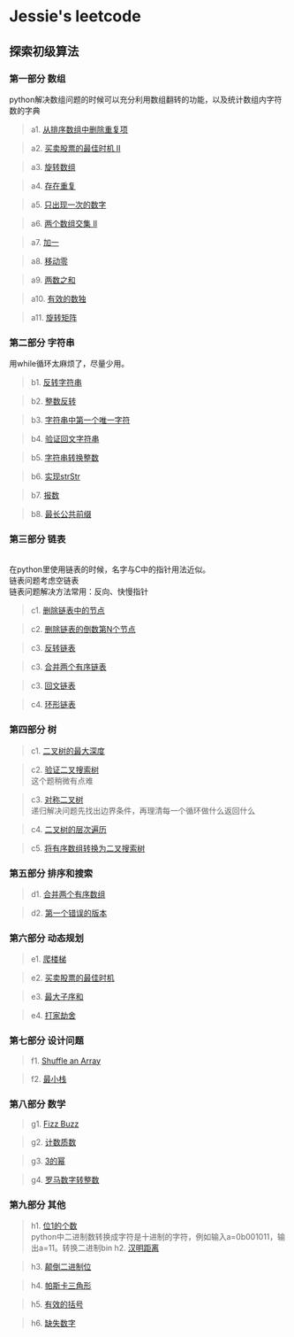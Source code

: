 # Jessie's leetcode

## 探索初级算法

### 第一部分 数组

python解决数组问题的时候可以充分利用数组翻转的功能，以及统计数组内字符数的字典

> a1. [从排序数组中删除重复项](https://github.com/OrangeJessie/Fighting_Leetcode/blob/master/%E5%88%9D%E7%BA%A7%E7%AE%97%E6%B3%95/removeDuplicates.py)

> a2. [买卖股票的最佳时机 II ](https://github.com/OrangeJessie/Fighting_Leetcode/blob/master/%E5%88%9D%E7%BA%A7%E7%AE%97%E6%B3%95/maxProfit.py)

> a3. [旋转数组](https://github.com/OrangeJessie/Fighting_Leetcode/blob/master/%E5%88%9D%E7%BA%A7%E7%AE%97%E6%B3%95/rotateArray.py)

> a4. [存在重复](https://github.com/OrangeJessie/Fighting_Leetcode/blob/master/%E5%88%9D%E7%BA%A7%E7%AE%97%E6%B3%95/containsDuplicate.py)

> a5. [只出现一次的数字](https://github.com/OrangeJessie/Fighting_Leetcode/blob/master/%E5%88%9D%E7%BA%A7%E7%AE%97%E6%B3%95/singleNumber.py)

> a6. [两个数组交集 II ](https://github.com/OrangeJessie/Fighting_Leetcode/blob/master/%E5%88%9D%E7%BA%A7%E7%AE%97%E6%B3%95/intersect.py)

> a7. [加一](https://github.com/OrangeJessie/Fighting_Leetcode/blob/master/%E5%88%9D%E7%BA%A7%E7%AE%97%E6%B3%95/plusOne.py)

> a8. [移动零](https://github.com/OrangeJessie/Fighting_Leetcode/blob/master/%E5%88%9D%E7%BA%A7%E7%AE%97%E6%B3%95/moveZeroes.py)

> a9. [两数之和](https://github.com/OrangeJessie/Fighting_Leetcode/blob/master/%E5%88%9D%E7%BA%A7%E7%AE%97%E6%B3%95/twoSum.py)

> a10. [有效的数独](https://github.com/OrangeJessie/Fighting_Leetcode/blob/master/%E5%88%9D%E7%BA%A7%E7%AE%97%E6%B3%95/isValidSudoku.py)

> a11. [旋转矩阵](https://github.com/OrangeJessie/Fighting_Leetcode/blob/master/%E5%88%9D%E7%BA%A7%E7%AE%97%E6%B3%95/rotateMatrix.py)

### 第二部分 字符串

用while循环太麻烦了，尽量少用。

> b1. [反转字符串](https://github.com/OrangeJessie/Fighting_Leetcode/blob/master/%E5%88%9D%E7%BA%A7%E7%AE%97%E6%B3%95/reverseString.py)

> b2. [整数反转](https://github.com/OrangeJessie/Fighting_Leetcode/blob/master/%E5%88%9D%E7%BA%A7%E7%AE%97%E6%B3%95/reverseNor.py)

> b3. [字符串中第一个唯一字符](https://github.com/OrangeJessie/Fighting_Leetcode/blob/master/%E5%88%9D%E7%BA%A7%E7%AE%97%E6%B3%95/firstUniqChar.py)

> b4. [验证回文字符串](https://github.com/OrangeJessie/Fighting_Leetcode/blob/master/%E5%88%9D%E7%BA%A7%E7%AE%97%E6%B3%95/isPalindrome.py)

> b5. [字符串转换整数](https://github.com/OrangeJessie/Fighting_Leetcode/blob/master/%E5%88%9D%E7%BA%A7%E7%AE%97%E6%B3%95/myAtoi.py)

> b6. [实现strStr](https://github.com/OrangeJessie/Fighting_Leetcode/blob/master/%E5%88%9D%E7%BA%A7%E7%AE%97%E6%B3%95/strStr.py)

> b7. [报数](https://github.com/OrangeJessie/Fighting_Leetcode/blob/master/%E5%88%9D%E7%BA%A7%E7%AE%97%E6%B3%95/countAndSay.py)

> b8. [最长公共前缀](https://github.com/OrangeJessie/Fighting_Leetcode/blob/master/%E5%88%9D%E7%BA%A7%E7%AE%97%E6%B3%95/longestCommonPrefix.py)

### 第三部分 链表
<br>在python里使用链表的时候，名字与C中的指针用法近似。
<br>链表问题考虑空链表
<br>链表问题解决方法常用：反向、快慢指针

> c1. [删除链表中的节点](https://github.com/OrangeJessie/Fighting_Leetcode/blob/master/%E5%88%9D%E7%BA%A7%E7%AE%97%E6%B3%95/deleteNode.py)

> c2. [删除链表的倒数第N个节点](https://github.com/OrangeJessie/Fighting_Leetcode/blob/master/%E5%88%9D%E7%BA%A7%E7%AE%97%E6%B3%95/removeNthFromEnd.py)

> c3. [反转链表](https://github.com/OrangeJessie/Fighting_Leetcode/blob/master/%E5%88%9D%E7%BA%A7%E7%AE%97%E6%B3%95/reverseList.py)

> c3. [合并两个有序链表](https://github.com/OrangeJessie/Fighting_Leetcode/blob/master/%E5%88%9D%E7%BA%A7%E7%AE%97%E6%B3%95/mergeTwoLists.py)

> c3. [回文链表](https://github.com/OrangeJessie/Fighting_Leetcode/blob/master/%E5%88%9D%E7%BA%A7%E7%AE%97%E6%B3%95/palindromeList.py)

> c4. [环形链表](https://github.com/OrangeJessie/Fighting_Leetcode/blob/master/%E5%88%9D%E7%BA%A7%E7%AE%97%E6%B3%95/hasCycle.py)

### 第四部分 树
> c1. [二叉树的最大深度](https://github.com/OrangeJessie/Fighting_Leetcode/blob/master/%E5%88%9D%E7%BA%A7%E7%AE%97%E6%B3%95/maxDepth.py)

> c2. [验证二叉搜索树](https://github.com/OrangeJessie/Fighting_Leetcode/blob/master/%E5%88%9D%E7%BA%A7%E7%AE%97%E6%B3%95/isValidBST.py)
<br>这个题稍微有点难

> c3. [对称二叉树](https://github.com/OrangeJessie/Fighting_Leetcode/blob/master/%E5%88%9D%E7%BA%A7%E7%AE%97%E6%B3%95/isSymmetric.py)
<br>递归解决问题先找出边界条件，再理清每一个循环做什么返回什么

> c4. [二叉树的层次遍历](https://github.com/OrangeJessie/Fighting_Leetcode/blob/master/%E5%88%9D%E7%BA%A7%E7%AE%97%E6%B3%95/levelOrder.py)

> c5. [将有序数组转换为二叉搜索树](https://github.com/OrangeJessie/Fighting_Leetcode/blob/master/%E5%88%9D%E7%BA%A7%E7%AE%97%E6%B3%95/sortedArrayToBST.py)

### 第五部分 排序和搜索
> d1. [合并两个有序数组](https://github.com/OrangeJessie/Fighting_Leetcode/blob/master/%E5%88%9D%E7%BA%A7%E7%AE%97%E6%B3%95/merge.py)

> d2. [第一个错误的版本](https://github.com/OrangeJessie/Fighting_Leetcode/blob/master/%E5%88%9D%E7%BA%A7%E7%AE%97%E6%B3%95/firstBadVersion.py)

### 第六部分 动态规划
> e1. [爬楼梯](https://github.com/OrangeJessie/Fighting_Leetcode/blob/master/%E5%88%9D%E7%BA%A7%E7%AE%97%E6%B3%95/climbStairs.py)

> e2. [买卖股票的最佳时机](https://github.com/OrangeJessie/Fighting_Leetcode/blob/master/%E5%88%9D%E7%BA%A7%E7%AE%97%E6%B3%95/maxProfitDynamic.py)

> e3. [最大子序和](https://github.com/OrangeJessie/Fighting_Leetcode/blob/master/%E5%88%9D%E7%BA%A7%E7%AE%97%E6%B3%95/maxSubArray.py)

> e4. [打家劫舍](https://github.com/OrangeJessie/Fighting_Leetcode/blob/master/%E5%88%9D%E7%BA%A7%E7%AE%97%E6%B3%95/rob.py)

### 第七部分 设计问题
> f1. [Shuffle an Array](https://github.com/OrangeJessie/Fighting_Leetcode/blob/master/%E5%88%9D%E7%BA%A7%E7%AE%97%E6%B3%95/shuffle.py)

> f2. [最小栈](https://github.com/OrangeJessie/Fighting_Leetcode/blob/master/%E5%88%9D%E7%BA%A7%E7%AE%97%E6%B3%95/MinStack.py)

### 第八部分 数学
> g1. [Fizz Buzz](https://github.com/OrangeJessie/Fighting_Leetcode/blob/master/%E5%88%9D%E7%BA%A7%E7%AE%97%E6%B3%95/fizzBuzz.py)

> g2. [计数质数](https://github.com/OrangeJessie/Fighting_Leetcode/blob/master/%E5%88%9D%E7%BA%A7%E7%AE%97%E6%B3%95/countPrimes.py)

> g3. [3的幂](https://github.com/OrangeJessie/Fighting_Leetcode/blob/master/%E5%88%9D%E7%BA%A7%E7%AE%97%E6%B3%95/isPowerOfThree.py)

> g4. [罗马数字转整数](https://github.com/OrangeJessie/Fighting_Leetcode/blob/master/%E5%88%9D%E7%BA%A7%E7%AE%97%E6%B3%95/romanToInt.py)

### 第九部分 其他
> h1. [位1的个数](https://github.com/OrangeJessie/Fighting_Leetcode/blob/master/%E5%88%9D%E7%BA%A7%E7%AE%97%E6%B3%95/hammingWeight.py)
<br>python中二进制数转换成字符是十进制的字符，例如输入a=0b001011，输出a=11。转换二进制bin
> h2. [汉明距离](https://github.com/OrangeJessie/Fighting_Leetcode/blob/master/%E5%88%9D%E7%BA%A7%E7%AE%97%E6%B3%95/hammingDistance.py)

> h3. [颠倒二进制位](https://github.com/OrangeJessie/Fighting_Leetcode/blob/master/%E5%88%9D%E7%BA%A7%E7%AE%97%E6%B3%95/reverseBits.py)

> h4. [帕斯卡三角形](https://github.com/OrangeJessie/Fighting_Leetcode/blob/master/%E5%88%9D%E7%BA%A7%E7%AE%97%E6%B3%95/generate.py)

> h5. [有效的括号](https://github.com/OrangeJessie/Fighting_Leetcode/blob/master/%E5%88%9D%E7%BA%A7%E7%AE%97%E6%B3%95/isValid.py)

> h6. [缺失数字](https://github.com/OrangeJessie/Fighting_Leetcode/blob/master/%E5%88%9D%E7%BA%A7%E7%AE%97%E6%B3%95/missingNumber.py)
